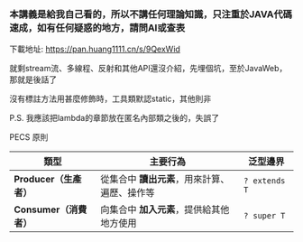 ### 本講義是給我自己看的，所以不講任何理論知識，只注重於JAVA代碼速成，如有任何疑惑的地方，請問AI或查表
下載地址:
https://pan.huang1111.cn/s/9QexWid

就剩stream流、多線程、反射和其他API還沒介紹，先埋個坑，至於JavaWeb，那就是後話了

沒有標註方法用甚麼修飾時，工具類默認static，其他則非

P.S. 我應該把lambda的章節放在匿名內部類之後的，失誤了

PECS 原則

| 類型 | 主要行為 | 泛型邊界 |
|------|-----------|-----------|
| **Producer（生產者）** | 從集合中 **讀出元素**，用來計算、遍歷、操作等 | `? extends T` |
| **Consumer（消費者）** | 向集合中 **加入元素**，提供給其他地方使用 | `? super T` |
